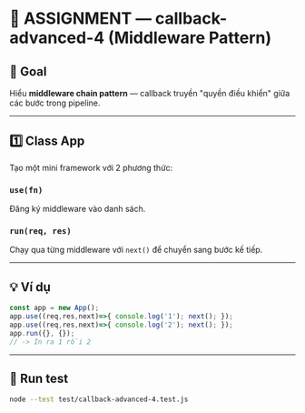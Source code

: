 # 📘 ASSIGNMENT — callback-advanced-4 (Middleware Pattern)

## 🎯 Goal
Hiểu **middleware chain pattern** — callback truyền "quyền điều khiển" giữa các bước trong pipeline.

---

## 1️⃣ Class App
Tạo một mini framework với 2 phương thức:

### `use(fn)`  
Đăng ký middleware vào danh sách.

### `run(req, res)`  
Chạy qua từng middleware với `next()` để chuyển sang bước kế tiếp.

---

## 💡 Ví dụ
```js
const app = new App();
app.use((req,res,next)=>{ console.log('1'); next(); });
app.use((req,res,next)=>{ console.log('2'); next(); });
app.run({}, {});
// -> In ra 1 rồi 2
```

---

## 🧪 Run test
```bash
node --test test/callback-advanced-4.test.js
```
